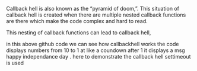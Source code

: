Callback hell is also known as the “pyramid of doom,”. 
This situation of callback hell is created when there are multiple nested callback functions are there which make the code complex and hard to read. 

This nesting of callback functions can lead to callback hell,


in this above github code we can see how callbackhell works the code displays numbers from 10 to 1 at  like a coundown after 1 it displays a msg happy independance day .
here to demonstrate the callback hell settimeout is used
